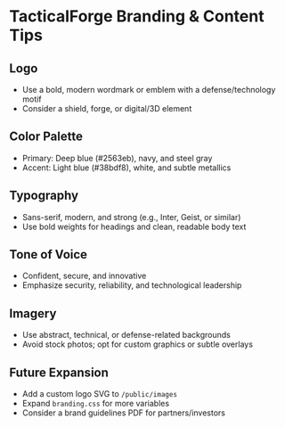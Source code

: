 # TacticalForge Branding & Content Tips

## Logo
- Use a bold, modern wordmark or emblem with a defense/technology motif
- Consider a shield, forge, or digital/3D element

## Color Palette
- Primary: Deep blue (#2563eb), navy, and steel gray
- Accent: Light blue (#38bdf8), white, and subtle metallics

## Typography
- Sans-serif, modern, and strong (e.g., Inter, Geist, or similar)
- Use bold weights for headings and clean, readable body text

## Tone of Voice
- Confident, secure, and innovative
- Emphasize security, reliability, and technological leadership

## Imagery
- Use abstract, technical, or defense-related backgrounds
- Avoid stock photos; opt for custom graphics or subtle overlays

## Future Expansion
- Add a custom logo SVG to `/public/images`
- Expand `branding.css` for more variables
- Consider a brand guidelines PDF for partners/investors 